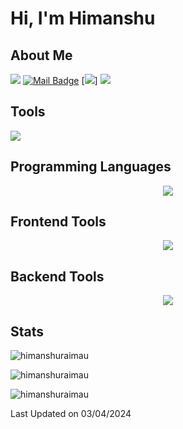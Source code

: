 # Hi, I'm Himanshu



## About Me

[![](https://visitor-badge.laobi.icu/badge?page_id=himanshuraimau.himanshuraimau)](https://visitor-badge.laobi.icu/badge?page_id=himanshuraimau.himanshuraimau)
[![Mail Badge](https://img.shields.io/badge/-gmail-c14438?style=flat&logo=Gmail&logoColor=white&link=mailto:eryajf@163.com)](mailto:himanshuraimau9@gmail.com)
[![](https://img.shields.io/github/stars/himanshuraimau?color=fefb7b&logo=Undertale)]
[![](https://img.shields.io/github/followers/himanshuraimau?color=27da6b&logo=Handshake)](https://github.com/himanshuraimau?tab=followers)

## Tools
 <p <a href="https://skillicons.dev">
    <img src="https://skillicons.dev/icons?i=git,github,vscode,postman,vim" />
  </a>
</p>

## Programming Languages
<p align="center">
  <a href="https://skillicons.dev">
    <img src="https://skillicons.dev/icons?i=c,cpp,python,js,ts" />
  </a>
</p>

## Frontend Tools
<p align="center">
  <a href="https://skillicons.dev">
    <img src="https://skillicons.dev/icons?i=html,css,js,react,taiwind,ts" />
  </a>
</p>

## Backend Tools
<p align="center">
  <a href="https://skillicons.dev">
    <img src="https://skillicons.dev/icons?i=nodejs,mongodb,npm,bash" />
  </a>
</p>


## Stats

<p><img src="https://github-readme-stats.vercel.app/api?username=himanshuraimau&theme=material-palenight&hide_border=false&include_all_commits=false&count_private=false" alt="himanshuraimau" /></p>
<p><img src="https://github-readme-streak-stats.herokuapp.com/?user=himanshuraimau&theme=material-palenight&hide_border=false" alt="himanshuraimau" /></p>
<p><img src="https://github-readme-stats.vercel.app/api/top-langs/?username=himanshuraimau&theme=material-palenight&hide_border=false&include_all_commits=false&count_private=false&layout=compact" alt="himanshuraimau" /></p>







 Last Updated on 03/04/2024
<!--END_SECTION:waka-->

<!--
**himanshuraimau/himanshuraimau** is a ✨ _special_ ✨ repository because its `README.md` (this file) appears on your GitHub profile.

Here are some ideas to get you started:

- 🔭 I’m currently working on ...
- 🌱 I’m currently learning ...
- 👯 I’m looking to collaborate on ...
- 🤔 I’m looking for help with ...
- 💬 Ask me about ...
- 📫 How to reach me: ...
- 😄 Pronouns: ...
- ⚡ Fun fact: ...
-->
